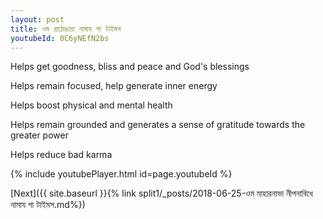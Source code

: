```yaml
---
layout: post
title: ওম রাঠোঙায়া নামায গা টাইমস
youtubeId: 0C6yNEfN2bs
---
```

 
 
Helps get goodness, bliss and peace and God's blessings
 
Helps remain focused, help generate inner energy 
 
Helps boost physical and mental health 
 
Helps remain grounded and generates a sense of gratitude towards the greater power 
 
Helps reduce bad karma
 
 
 
 


{% include youtubePlayer.html id=page.youtubeId %}
 
[Next]({{ site.baseurl }}{% link  split1/_posts/2018-06-25-ওম মাহারনাভা নীপনাবিধে নামায গা টাইমস.md%})
 
